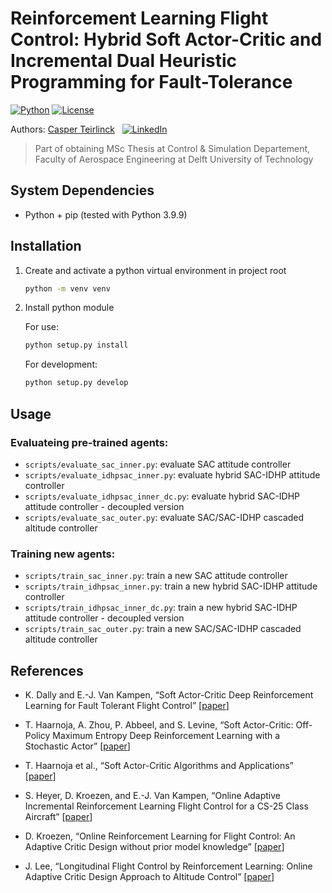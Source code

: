# Reinforcement Learning Flight Control: Hybrid Soft Actor-Critic and Incremental Dual Heuristic Programming for Fault-Tolerance

[![Python](https://shields.io/badge/python-3.9-blue.svg?style=for-the-badge)]()
[![License](https://shields.io/badge/Licence-MIT-green?style=for-the-badge)]()

Authors: [Casper Teirlinck](https://github.com/CasperTeirlinck) &nbsp; [![LinkedIn](https://shields.io/badge/LinkedIn--blue?style=social&logo=linkedin)](https://www.linkedin.com/in/casperteirlinck)

> Part of obtaining MSc Thesis at Control & Simulation Departement, Faculty of Aerospace Engineering at Delft University of Technology

## System Dependencies

- Python + pip (tested with Python 3.9.9)

## Installation

1. Create and activate a python virtual environment in project root
   ```bash
   python -m venv venv
   ```
2. Install python module

   For use:

   ```bash
   python setup.py install
   ```

   For development:

   ```bash
   python setup.py develop
   ```

## Usage

### Evaluateing pre-trained agents:

- `scripts/evaluate_sac_inner.py`: evaluate SAC attitude controller
- `scripts/evaluate_idhpsac_inner.py`: evaluate hybrid SAC-IDHP attitude controller
- `scripts/evaluate_idhpsac_inner_dc.py`: evaluate hybrid SAC-IDHP attitude controller - decoupled version
- `scripts/evaluate_sac_outer.py`: evaluate SAC/SAC-IDHP cascaded altitude controller

### Training new agents:

- `scripts/train_sac_inner.py`: train a new SAC attitude controller
- `scripts/train_idhpsac_inner.py`: train a new hybrid SAC-IDHP attitude controller
- `scripts/train_idhpsac_inner_dc.py`: train a new hybrid SAC-IDHP attitude controller - decoupled version
- `scripts/train_sac_outer.py`: train a new SAC/SAC-IDHP cascaded altitude controller

## References

- K. Dally and E.-J. Van Kampen, “Soft Actor-Critic Deep Reinforcement Learning for Fault Tolerant Flight Control” [[paper](https://arxiv.org/abs/2202.09262)]

- T. Haarnoja, A. Zhou, P. Abbeel, and S. Levine, “Soft Actor-Critic: Off-Policy Maximum Entropy Deep Reinforcement Learning with a Stochastic Actor” [[paper](http://arxiv.org/abs/1801.01290)]

- T. Haarnoja et al., “Soft Actor-Critic Algorithms and Applications” [[paper](http://arxiv.org/abs/1812.05905)]

- S. Heyer, D. Kroezen, and E.-J. Van Kampen, “Online Adaptive Incremental Reinforcement Learning Flight Control for a CS-25 Class Aircraft” [[paper](https://arc.aiaa.org/doi/10.2514/6.2020-1844)]

- D. Kroezen, “Online Reinforcement Learning for Flight Control: An Adaptive Critic Design without prior model knowledge” [[paper](https://repository.tudelft.nl/islandora/object/uuid%3A38547b1d-0535-4b30-a348-67ac40c7ddcc)]

- J. Lee, “Longitudinal Flight Control by Reinforcement Learning: Online Adaptive Critic Design Approach to Altitude Control” [[paper](https://repository.tudelft.nl/islandora/object/uuid%3Ac1201f27-964c-4257-ad65-89224bef94a1)]
